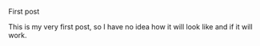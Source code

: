 First post 

This is my very first post, so I have no idea how it will look like and if it will work.
